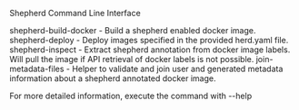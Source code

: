 Shepherd Command Line Interface

shepherd-build-docker - Build a shepherd enabled docker image. 
shepherd-deploy - Deploy images specified in the provided herd.yaml file.
shepherd-inspect - Extract shepherd annotation from docker image labels. Will pull the image if API retrieval of docker labels is not possible.
join-metadata-files - Helper to validate and join user and generated metadata information about a shepherd annotated docker image. 


For more detailed information, execute the command with --help


